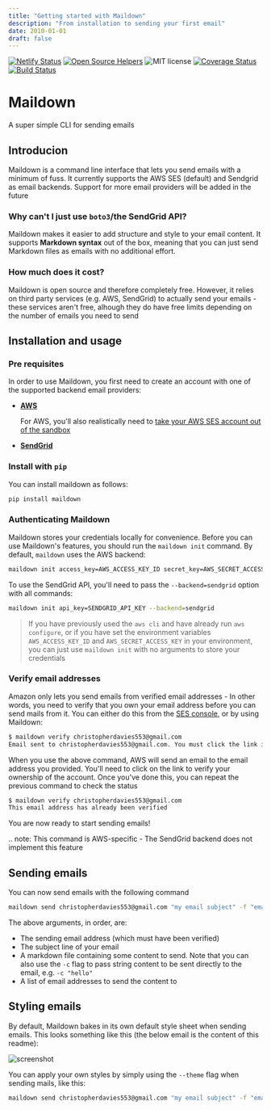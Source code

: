 ```yaml
---
title: "Getting started with Maildown"
description: "From installation to sending your first email"
date: 2010-01-01
draft: false
---
```


[![Netlify Status](https://api.netlify.com/api/v1/badges/9d67273a-a51d-417b-bbad-291c237e5d8a/deploy-status)](https://app.netlify.com/sites/adoring-newton-752f36/deploys)
[![Open Source Helpers](https://www.codetriage.com/chris104957/maildown/badges/users.svg)](https://www.codetriage.com/chris104957/maildown)
![MIT license](https://img.shields.io/github/license/chris104957/maildown.svg)
[![Coverage Status](https://coveralls.io/repos/github/chris104957/maildown/badge.svg?branch=master)](https://coveralls.io/github/chris104957/maildown?branch=master)
[![Build Status](https://travis-ci.org/chris104957/maildown.svg?branch=master)](https://travis-ci.org/chris104957/maildown)

# Maildown

A super simple CLI for sending emails

## Introducion

Maildown is a command line interface that lets you send emails with a minimum of fuss. It currently supports the AWS SES (default)
and Sendgrid as email backends. Support for more email providers will be added in the future

### Why can't I just use `boto3`/the SendGrid API?

Maildown makes it easier to add structure and style to your email content. It supports **Markdown syntax** out of the box, meaning that you can just send Markdown files as emails with no additional effort.

### How much does it cost?

Maildown is open source and therefore completely free. However, it relies on third party services (e.g. AWS, SendGrid) to actually send your emails - these services aren't free,
alhough they do have free limits depending on the number of emails you need to send

## Installation and usage

### Pre requisites

In order to use Maildown, you first need to create an account with one of the supported backend email providers:

- **[AWS](https://aws.amazon.com)**

   For AWS, you'll also realistically need to [take your AWS SES account out of the sandbox](https://docs.aws.amazon.com/ses/latest/DeveloperGuide/request-production-access.html)
   
- **[SendGrid](https://sendgrid.com/)**


### Install with `pip`

You can install maildown as follows:
```bash
pip install maildown
```

### Authenticating Maildown

Maildown stores your credentials locally for convenience. Before you can use Maildown's features, you should run the `maildown init` command. By default, 
`maildown` uses the AWS backend:

```bash
maildown init access_key=AWS_ACCESS_KEY_ID secret_key=AWS_SECRET_ACCESS_KEY
```

To use the SendGrid API, you'll need to pass the `--backend=sendgrid` option with all commands:
```bash
maildown init api_key=SENDGRID_API_KEY --backend=sendgrid
```

> If you have previously used the `aws cli` and have already run `aws configure`, or if you have set the environment variables `AWS_ACCESS_KEY_ID` and `AWS_SECRET_ACCESS_KEY` in your environment, you can just use `maildown init` with no arguments to store your credentials

### Verify email addresses

Amazon only lets you send emails from verified email addresses - In other words, you need to verify that you own your email address before you can send mails from it. You can either do this from the [SES console](https://console.aws.amazon.com/ses/home), or by using Maildown:

```bash
$ maildown verify christopherdavies553@gmail.com
Email sent to christopherdavies553@gmail.com. You must click the link in this email to verify ownership before you can send any emails
```

When you use the above command, AWS will send an email to the email address you provided. You'll need to click on the link to verify your ownership of the account. Once you've done this, you can repeat the previous command to check the status

```bash
$ maildown verify christopherdavies553@gmail.com
This email address has already been verified
```

You are now ready to start sending emails!

.. note:
    This command is AWS-specific - The SendGrid backend does not implement this feature

## Sending emails

You can now send emails with the following command
```bash
maildown send christopherdavies553@gmail.com "my email subject" -f "email.md" recipient1@gmail.com recipient2@gmail.com
```
The above arguments, in order, are:
- The sending email address (which must have been verified)
- The subject line of your email
- A markdown file containing some content to send. Note that you can also use the `-c` flag to pass string content to be sent directly to the email, e.g. `-c "hello"`
- A list of email addresses to send the content to

## Styling emails

By default, Maildown bakes in its own default style sheet when sending emails. This looks something like this (the below email is the content of this readme):

![screenshot](https://raw.githubusercontent.com/chris104957/maildown/master/Screen%20Shot%202019-05-08%20at%2023.26.45.png)

You can apply your own styles by simply using the `--theme` flag when 
sending mails, like this:

```bash
maildown send christopherdavies553@gmail.com "my email subject" -f "email.md" --theme "my-style.css" recipient1@gmail.com recipient2@gmail.com
```
